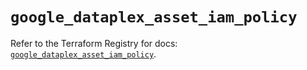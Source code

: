 # `google_dataplex_asset_iam_policy`

Refer to the Terraform Registry for docs: [`google_dataplex_asset_iam_policy`](https://registry.terraform.io/providers/hashicorp/google/5.31.1/docs/resources/dataplex_asset_iam_policy).
